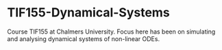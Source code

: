 # TIF155-Dynamical-Systems
Course TIF155 at Chalmers University. Focus here has been on simulating and analysing dynamical systems of non-linear ODEs.
